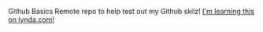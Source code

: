 Github Basics
Remote repo to help test out my Github skilz!
[I'm learning this on lynda.com!](http://www.lynda.com)
